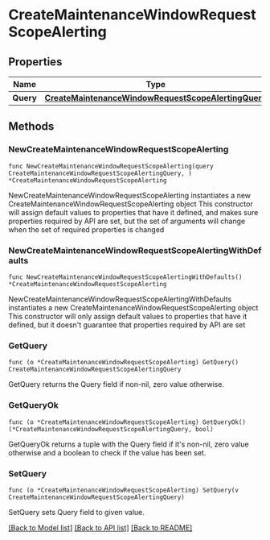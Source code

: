 # CreateMaintenanceWindowRequestScopeAlerting

## Properties

Name | Type | Description | Notes
------------ | ------------- | ------------- | -------------
**Query** | [**CreateMaintenanceWindowRequestScopeAlertingQuery**](CreateMaintenanceWindowRequestScopeAlertingQuery.md) |  | 

## Methods

### NewCreateMaintenanceWindowRequestScopeAlerting

`func NewCreateMaintenanceWindowRequestScopeAlerting(query CreateMaintenanceWindowRequestScopeAlertingQuery, ) *CreateMaintenanceWindowRequestScopeAlerting`

NewCreateMaintenanceWindowRequestScopeAlerting instantiates a new CreateMaintenanceWindowRequestScopeAlerting object
This constructor will assign default values to properties that have it defined,
and makes sure properties required by API are set, but the set of arguments
will change when the set of required properties is changed

### NewCreateMaintenanceWindowRequestScopeAlertingWithDefaults

`func NewCreateMaintenanceWindowRequestScopeAlertingWithDefaults() *CreateMaintenanceWindowRequestScopeAlerting`

NewCreateMaintenanceWindowRequestScopeAlertingWithDefaults instantiates a new CreateMaintenanceWindowRequestScopeAlerting object
This constructor will only assign default values to properties that have it defined,
but it doesn't guarantee that properties required by API are set

### GetQuery

`func (o *CreateMaintenanceWindowRequestScopeAlerting) GetQuery() CreateMaintenanceWindowRequestScopeAlertingQuery`

GetQuery returns the Query field if non-nil, zero value otherwise.

### GetQueryOk

`func (o *CreateMaintenanceWindowRequestScopeAlerting) GetQueryOk() (*CreateMaintenanceWindowRequestScopeAlertingQuery, bool)`

GetQueryOk returns a tuple with the Query field if it's non-nil, zero value otherwise
and a boolean to check if the value has been set.

### SetQuery

`func (o *CreateMaintenanceWindowRequestScopeAlerting) SetQuery(v CreateMaintenanceWindowRequestScopeAlertingQuery)`

SetQuery sets Query field to given value.



[[Back to Model list]](../README.md#documentation-for-models) [[Back to API list]](../README.md#documentation-for-api-endpoints) [[Back to README]](../README.md)


